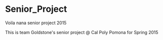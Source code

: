 # Senior_Project
Voila nana senior project 2015

This is team Goldstone's senior project @ Cal Poly Pomona for Spring 2015
